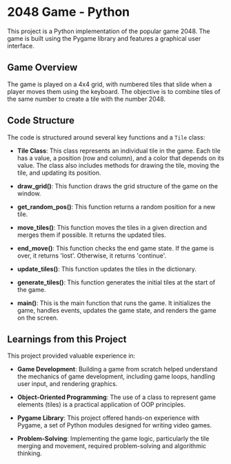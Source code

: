 # 2048 Game - Python

This project is a Python implementation of the popular game 2048. The game is built using the Pygame library and features a graphical user interface.

## Game Overview

The game is played on a 4x4 grid, with numbered tiles that slide when a player moves them using the keyboard. The objective is to combine tiles of the same number to create a tile with the number 2048.

## Code Structure

The code is structured around several key functions and a `Tile` class:

- **Tile Class**: This class represents an individual tile in the game. Each tile has a value, a position (row and column), and a color that depends on its value. The class also includes methods for drawing the tile, moving the tile, and updating its position.

- **draw_grid()**: This function draws the grid structure of the game on the window.

- **get_random_pos()**: This function returns a random position for a new tile.

- **move_tiles()**: This function moves the tiles in a given direction and merges them if possible. It returns the updated tiles.

- **end_move()**: This function checks the end game state. If the game is over, it returns 'lost'. Otherwise, it returns 'continue'.

- **update_tiles()**: This function updates the tiles in the dictionary.

- **generate_tiles()**: This function generates the initial tiles at the start of the game.

- **main()**: This is the main function that runs the game. It initializes the game, handles events, updates the game state, and renders the game on the screen.

## Learnings from this Project

This project provided valuable experience in:

- **Game Development**: Building a game from scratch helped understand the mechanics of game development, including game loops, handling user input, and rendering graphics.

- **Object-Oriented Programming**: The use of a class to represent game elements (tiles) is a practical application of OOP principles.

- **Pygame Library**: This project offered hands-on experience with Pygame, a set of Python modules designed for writing video games.

- **Problem-Solving**: Implementing the game logic, particularly the tile merging and movement, required problem-solving and algorithmic thinking.

